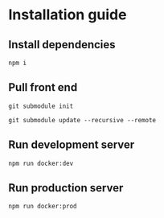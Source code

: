 # Installation guide

## Install dependencies

`npm i`

## Pull front end

`git submodule init`

`git submodule update --recursive --remote`

## Run development server

`npm run docker:dev`

## Run production server

`npm run docker:prod`
